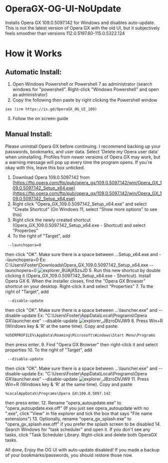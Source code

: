 # OperaGX-OG-UI-NoUpdate
Installs Opera GX 109.0.5097.142 for Windows and disables auto-update. This is not the latest version of Opera GX with the old UI, but it subjectively feels smoother than versions 112.0.5197.60-115.0.5322.124 

# How it Works
## Automatic Install:
1. Open Windows Powershell or Powershell 7 as administrator (search windows for "powershell". Right-click "Windows Powershell" and open as administrator)
2. Copy the following then paste by right clicking the Powershell window
  ```
  iex (irm https://is.gd/OperaGX_OG_UI_109)
  ```
3. Follow the on screen guide

## Manual Install:
  Please uninstall Opera GX before continuing. I recommend backing up your passwords, bookmarks, and user data. Select 'Delete my Opera user data' when uninstalling. Profiles from newer versions of Opera GX may work, but a warning message will pop up every time the   program opens. If you're okay with this, leave this box unticked.
  
 1. Download Opera 109.0.5097.142 from [https://ftp.opera.com/ftp/pub/opera_gx/109.0.5097.142/win/Opera_GX_109.0.5097.142_Setup_x64.exe](https://ftp.opera.com/ftp/pub/opera_gx/109.0.5097.142/win/Opera_GX_109.0.5097.142_Setup_x64.exe)
 2. Right click "Opera_GX_109.0.5097.142_Setup_x64.exe" and select "Create Shortcut" (On Windows 11, select "Show more options" to see this)
 3. Right click the newly created shortcut (Opera_GX_109.0.5097.142_Setup_x64.exe - Shortcut) and select "Properties"
 4. To the right of "Target", add
  ```
   --launchopera=0
  ```
  then click "OK". Make sure there is a space between ...Setup_x64.exe and --launchopera=0
  Ex: C:\Users\Foster\Downloads\Opera_GX_109.0.5097.142_Setup_x64.exe --launchopera=0
  ![explorer_8UAjXSzsJD](https://github.com/user-attachments/assets/f6f149bf-f10e-468a-81b0-7a4a30cc0551)
  5. Run this new shortcut by double clicking it (Opera_GX_109.0.5097.142_Setup_x64.exe - Shortcut). Install Opera GX
  6. When the installer closes, find the "Opera GX Browser" shortcut on your desktop. Right-click it and select "Properties"
  7. To the right of "Target", add 
  ```
   --disable-update
  ```
  then click "OK". Make sure there is a space between ...\launcher.exe" and --disable-update
  Ex: "C:\Users\Foster\AppData\Local\Programs\Opera GX\launcher.exe" --disable-update
  ![explorer_JBzroDVJW9](https://github.com/user-attachments/assets/4eff7e85-d182-45d3-bfe9-191086803f57)
  8. Press Win+R (Windows key & 'R' at the same time). Copy and paste:
  ```
  %USERPROFILE%\AppData\Roaming\Microsoft\Windows\Start Menu\Programs
  ```
  then press enter.
  9. Find "Opera GX Browser" then right-click it and select properties
  10. To the right of "Target", add 
  ```
   --disable-update
  ```
  then click "OK". Make sure there is a space between ...\launcher.exe" and --disable-update
  Ex: "C:\Users\Foster\AppData\Local\Programs\Opera GX\launcher.exe" --disable-update
  ![explorer_JBzroDVJW9](https://github.com/user-attachments/assets/4eff7e85-d182-45d3-bfe9-191086803f57)
  11. Press Win+R (Windows key & 'R' at the same time). Copy and paste:
  ```
  %LocalAppData%\Programs\Opera GX\109.0.5097.142
  ```
  then press enter.
  12. Rename "opera_autoupdate.exe" to "opera_autoupdate.exe.off" (If you just see opera_autoupdate with no ".exe", click "View" in file explorer and tick the box that says "File name extensions")
  13. Optionally, rename "opera_gx_splash.exe" to "opera_gx_splash.exe.off" if you prefer the splash screen to be disabled
  14. Search Windows for "task scheduler" and open it. If you don't see any tasks, click "Task Scheduler Library. Right-click and delete both OperaGX tasks.

  All done, Enjoy the OG UI with auto-update disabled! If you made a backup of your bookmarks/passwords, you should restore those now.
